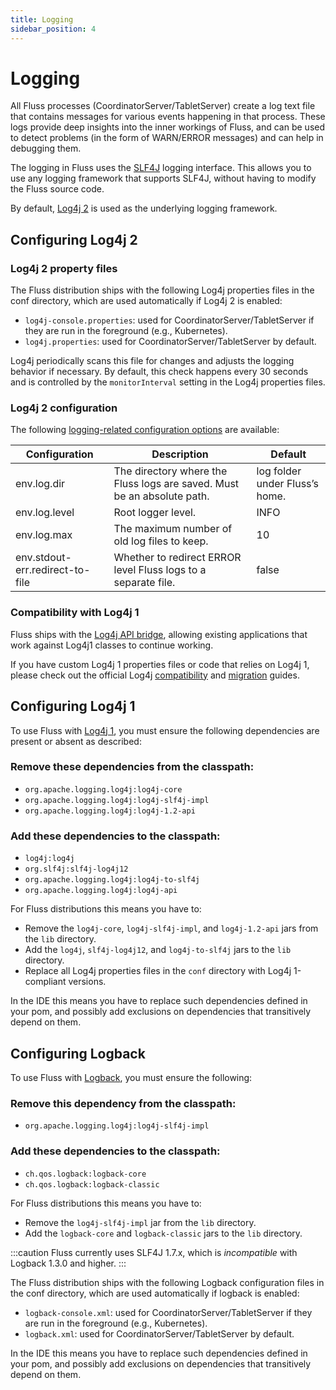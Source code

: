 ```yaml
---
title: Logging
sidebar_position: 4
---
```


# Logging

All Fluss processes (CoordinatorServer/TabletServer) create a log text file that contains messages for various events happening in that process. These logs provide deep insights into the inner workings of Fluss, and can be used to detect problems (in the form of WARN/ERROR messages) and can help in debugging them.

The logging in Fluss uses the [SLF4J](http://www.slf4j.org/) logging interface. This allows you to use any logging framework that supports SLF4J, without having to modify the Fluss source code.

By default, [Log4j 2](https://logging.apache.org/log4j/2.x/index.html) is used as the underlying logging framework.

## Configuring Log4j 2
### Log4j 2 property files
The Fluss distribution ships with the following Log4j properties files in the conf directory, which are used automatically if Log4j 2 is enabled:
* `log4j-console.properties`: used for CoordinatorServer/TabletServer if they are run in the foreground (e.g., Kubernetes).
* `log4j.properties`: used for CoordinatorServer/TabletServer by default.

Log4j periodically scans this file for changes and adjusts the logging behavior if necessary. By default, this check happens every 30 seconds and is controlled by the `monitorInterval` setting in the Log4j properties files.


### Log4j 2 configuration
The following [logging-related configuration options](maintenance/configuration.md) are available:

| Configuration                   | Description                                                             | Default                        |
|---------------------------------|-------------------------------------------------------------------------|--------------------------------|
| env.log.dir                     | The directory where the Fluss logs are saved. Must be an absolute path. | log folder under Fluss’s home. |
| env.log.level                   | Root logger level.                                                      | INFO                           |
| env.log.max                     | The maximum number of old log files to keep.                            | 10                             |
| env.stdout-err.redirect-to-file | Whether to redirect ERROR level Fluss logs to a separate file. | false                          |

### Compatibility with Log4j 1
Fluss ships with the [Log4j API bridge](https://logging.apache.org/log4j/log4j-2.2/log4j-1.2-api/index.html), allowing existing applications that work against Log4j1 classes to continue working.

If you have custom Log4j 1 properties files or code that relies on Log4j 1, please check out the official Log4j [compatibility](https://logging.apache.org/log4j/2.x/manual/compatibility.html) and [migration](https://logging.apache.org/log4j/2.x/manual/migration.html) guides.

## Configuring Log4j 1

To use Fluss with [Log4j 1](https://logging.apache.org/log4j/1.2/), you must ensure the following dependencies are present or absent as described:

### Remove these dependencies from the classpath:
* `org.apache.logging.log4j:log4j-core`
* `org.apache.logging.log4j:log4j-slf4j-impl`
* `org.apache.logging.log4j:log4j-1.2-api`

### Add these dependencies to the classpath:
* `log4j:log4j`
* `org.slf4j:slf4j-log4j12`
* `org.apache.logging.log4j:log4j-to-slf4j`
* `org.apache.logging.log4j:log4j-api`

For Fluss distributions this means you have to:
* Remove the `log4j-core`, `log4j-slf4j-impl`, and `log4j-1.2-api` jars from the `lib` directory.
* Add the `log4j`, `slf4j-log4j12`, and `log4j-to-slf4j` jars to the `lib` directory.
* Replace all Log4j properties files in the `conf` directory with Log4j 1-compliant versions.

In the IDE this means you have to replace such dependencies defined in your pom, and possibly add exclusions on dependencies that transitively depend on them.

## Configuring Logback

To use Fluss with [Logback](https://logback.qos.ch/), you must ensure the following:

### Remove this dependency from the classpath:
* `org.apache.logging.log4j:log4j-slf4j-impl`

### Add these dependencies to the classpath:
* `ch.qos.logback:logback-core`
* `ch.qos.logback:logback-classic`

For Fluss distributions this means you have to:
* Remove the `log4j-slf4j-impl` jar from the `lib` directory.
* Add the `logback-core` and `logback-classic` jars to the `lib` directory.

:::caution
Fluss currently uses SLF4J 1.7.x, which is _incompatible_ with Logback 1.3.0 and higher.
:::

The Fluss distribution ships with the following Logback configuration files in the conf directory, which are used automatically if logback is enabled:
* `logback-console.xml`: used for CoordinatorServer/TabletServer if they are run in the foreground (e.g., Kubernetes).
* `logback.xml`: used for CoordinatorServer/TabletServer by default.

In the IDE this means you have to replace such dependencies defined in your pom, and possibly add exclusions on dependencies that transitively depend on them.


